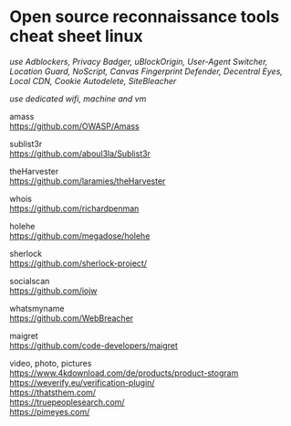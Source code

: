 # Open source reconnaissance tools cheat sheet linux

_use Adblockers, Privacy Badger, uBlockOrigin, User-Agent Switcher, Location Guard, NoScript, Canvas Fingerprint Defender, Decentral Eyes, Local CDN, Cookie Autodelete, SiteBleacher_

_use dedicated wifi, machine and vm_

amass  
https://github.com/OWASP/Amass  

sublist3r  
https://github.com/aboul3la/Sublist3r  

theHarvester  
https://github.com/laramies/theHarvester  

whois  
https://github.com/richardpenman  

holehe  
https://github.com/megadose/holehe  

sherlock  
https://github.com/sherlock-project/  

socialscan  
https://github.com/iojw  

whatsmyname  
https://github.com/WebBreacher  

maigret  
https://github.com/code-developers/maigret  

video, photo, pictures  
https://www.4kdownload.com/de/products/product-stogram  
https://weverify.eu/verification-plugin/  
https://thatsthem.com/  
https://truepeoplesearch.com/  
https://pimeyes.com/  
